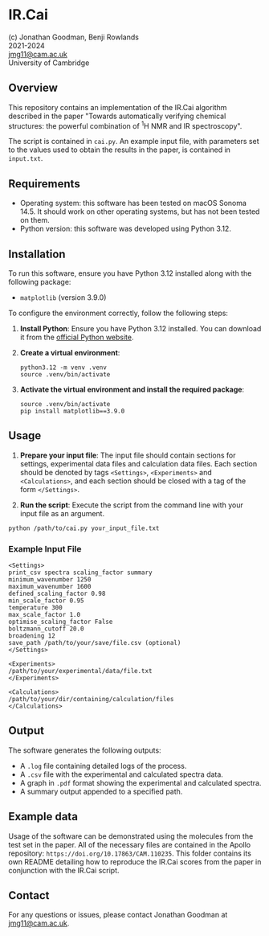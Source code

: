 # IR.Cai

(c) Jonathan Goodman, Benji Rowlands  
2021-2024  
jmg11@cam.ac.uk  
University of Cambridge  

## Overview

This repository contains an implementation of the IR.Cai algorithm described in
the paper "Towards automatically verifying chemical structures: the powerful
combination of <sup>1</sup>H NMR and IR spectroscopy". 

The script is contained in `cai.py`. An example input file, with parameters set
to the values used to obtain the results in the paper, is contained in
`input.txt`.

## Requirements
- Operating system: this software has been tested on macOS Sonoma 14.5. It
  should work on other operating systems, but has not been tested on them.
- Python version: this software was developed using Python 3.12.

## Installation

To run this software, ensure you have Python 3.12 installed along with the
following package:
- `matplotlib` (version 3.9.0)

To configure the environment correctly, follow the following steps:
1. **Install Python**: Ensure you have Python 3.12 installed. You can
   download it from the [official Python
   website](https://www.python.org/downloads/release/python-3124/).

2. **Create a virtual environment**:
    ```
    python3.12 -m venv .venv
    source .venv/bin/activate 
    ```

3. **Activate the virtual environment and install the required package**:
    ```
    source .venv/bin/activate
    pip install matplotlib==3.9.0
    ```

## Usage

1. **Prepare your input file**: The input file should contain sections for
   settings, experimental data files and calculation data files. Each section
   should be denoted by tags `<Settings>`, `<Experiments>` and
   `<Calculations>`, and each section should be closed with a tag of the form
   `</Settings>`.

2. **Run the script**: Execute the script from the command line with your input file as an argument.
```bash
python /path/to/cai.py your_input_file.txt
```

### Example Input File
```
<Settings>
print_csv spectra scaling_factor summary
minimum_wavenumber 1250
maximum_wavenumber 1600
defined_scaling_factor 0.98
min_scale_factor 0.95
temperature 300
max_scale_factor 1.0
optimise_scaling_factor False
boltzmann_cutoff 20.0
broadening 12
save_path /path/to/your/save/file.csv (optional)
</Settings>

<Experiments>
/path/to/your/experimental/data/file.txt
</Experiments>

<Calculations>
/path/to/your/dir/containing/calculation/files
</Calculations>

```

## Output

The software generates the following outputs:
- A `.log` file containing detailed logs of the process.
- A `.csv` file with the experimental and calculated spectra data.
- A graph in `.pdf` format showing the experimental and calculated spectra.
- A summary output appended to a specified path.

## Example data
Usage of the software can be demonstrated using the molecules from the test set
in the paper. All of the necessary files are contained in the Apollo repository:
`https://doi.org/10.17863/CAM.110235`. This folder contains its own README detailing how to reproduce
the IR.Cai scores from the paper in conjunction with the IR.Cai script.

## Contact

For any questions or issues, please contact Jonathan Goodman at jmg11@cam.ac.uk.